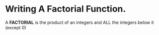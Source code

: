 # Writing A Factorial Function.

A **FACTORIAL** is the product of an integers and ALL the integers below it (except 0)